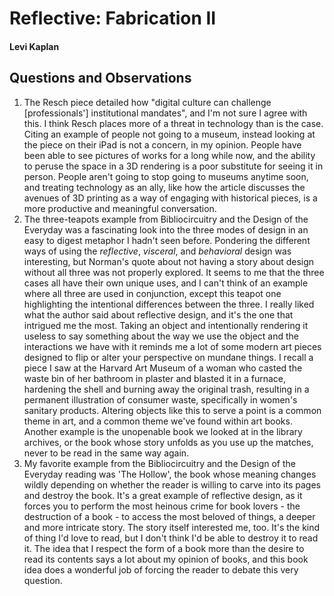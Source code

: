 # Reflective: Fabrication II

#### Levi Kaplan

## Questions and Observations

1. The Resch piece detailed how "digital culture can challenge [professionals'] institutional mandates", and I'm not sure I agree with this.  I think Resch places more of a threat in technology than is the case. Citing an example of people not going to a museum, instead looking at the piece on their iPad is not a concern, in my opinion.  People have been able to see pictures of works for a long while now, and the ability to peruse the space in a 3D rendering is a poor substitute for seeing it in person. People aren't going to stop going to museums anytime soon, and treating technology as an ally, like how the article discusses the avenues of 3D printing as a way of engaging with historical pieces, is a more productive and meaningful conversation.  
2. The three-teapots example from Bibliocircuitry and the Design of the Everyday was a fascinating look into the three modes of design in an easy to digest metaphor I hadn't seen before. Pondering the different ways of using the *reflective*, *visceral*, and *behavioral* design was interesting, but Norman's quote about not having a story about design without all three was not properly explored. It seems to me that the three cases all have their own unique uses, and I can't think of an example where all three are used in conjunction, except this teapot one highlighting the intentional differences between the three. I really liked what the author said about reflective design, and it's the one that intrigued me the most. Taking an object and intentionally rendering it useless to say something about the way we use the object and the interactions we have with it reminds me a lot of some modern art pieces designed to flip or alter your perspective on mundane things. I recall a piece I saw at the Harvard Art Museum of a woman who casted the waste bin of her bathroom in plaster and blasted it in a furnace, hardening the shell and burning away the original trash, resulting in a permanent illustration of consumer waste, specifically in women's sanitary products. Altering objects like this to serve a point is a common theme in art, and a common theme we've found within art books. Another example is the unopenable book we looked at in the library archives, or the book whose story unfolds as you use up the matches, never to be read in the same way again. 
3. My favorite example from the Bibliocircuitry and the Design of the Everyday reading was 'The Hollow', the book whose meaning changes wildly depending on whether the reader is willing to carve into its pages and destroy the book. It's a great example of reflective design, as it forces you to perform the most heinous crime for book lovers - the destruction of a book - to access the most beloved of things, a deeper and more intricate story. The story itself interested me, too. It's the kind of thing I'd love to read, but I don't think I'd be able to destroy it to read it. The idea that I respect the form of a book more than the desire to read its contents says a lot about my opinion of books, and this book idea does a wonderful job of forcing the reader to debate this very question.  

